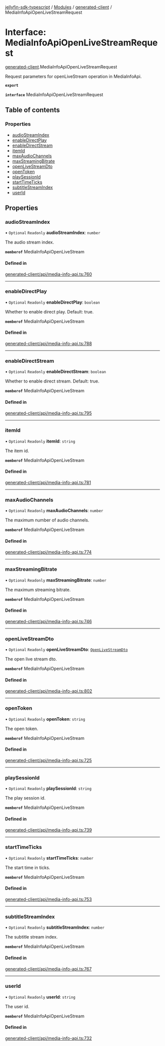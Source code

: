 [jellyfin-sdk-typescript](../README.md) / [Modules](../modules.md) / [generated-client](../modules/generated_client.md) / MediaInfoApiOpenLiveStreamRequest

# Interface: MediaInfoApiOpenLiveStreamRequest

[generated-client](../modules/generated_client.md).MediaInfoApiOpenLiveStreamRequest

Request parameters for openLiveStream operation in MediaInfoApi.

**`export`**

**`interface`** MediaInfoApiOpenLiveStreamRequest

## Table of contents

### Properties

- [audioStreamIndex](generated_client.MediaInfoApiOpenLiveStreamRequest.md#audiostreamindex)
- [enableDirectPlay](generated_client.MediaInfoApiOpenLiveStreamRequest.md#enabledirectplay)
- [enableDirectStream](generated_client.MediaInfoApiOpenLiveStreamRequest.md#enabledirectstream)
- [itemId](generated_client.MediaInfoApiOpenLiveStreamRequest.md#itemid)
- [maxAudioChannels](generated_client.MediaInfoApiOpenLiveStreamRequest.md#maxaudiochannels)
- [maxStreamingBitrate](generated_client.MediaInfoApiOpenLiveStreamRequest.md#maxstreamingbitrate)
- [openLiveStreamDto](generated_client.MediaInfoApiOpenLiveStreamRequest.md#openlivestreamdto)
- [openToken](generated_client.MediaInfoApiOpenLiveStreamRequest.md#opentoken)
- [playSessionId](generated_client.MediaInfoApiOpenLiveStreamRequest.md#playsessionid)
- [startTimeTicks](generated_client.MediaInfoApiOpenLiveStreamRequest.md#starttimeticks)
- [subtitleStreamIndex](generated_client.MediaInfoApiOpenLiveStreamRequest.md#subtitlestreamindex)
- [userId](generated_client.MediaInfoApiOpenLiveStreamRequest.md#userid)

## Properties

### audioStreamIndex

• `Optional` `Readonly` **audioStreamIndex**: `number`

The audio stream index.

**`memberof`** MediaInfoApiOpenLiveStream

#### Defined in

[generated-client/api/media-info-api.ts:760](https://github.com/thornbill/jellyfin-sdk-typescript/blob/7534c86/src/generated-client/api/media-info-api.ts#L760)

___

### enableDirectPlay

• `Optional` `Readonly` **enableDirectPlay**: `boolean`

Whether to enable direct play. Default: true.

**`memberof`** MediaInfoApiOpenLiveStream

#### Defined in

[generated-client/api/media-info-api.ts:788](https://github.com/thornbill/jellyfin-sdk-typescript/blob/7534c86/src/generated-client/api/media-info-api.ts#L788)

___

### enableDirectStream

• `Optional` `Readonly` **enableDirectStream**: `boolean`

Whether to enable direct stream. Default: true.

**`memberof`** MediaInfoApiOpenLiveStream

#### Defined in

[generated-client/api/media-info-api.ts:795](https://github.com/thornbill/jellyfin-sdk-typescript/blob/7534c86/src/generated-client/api/media-info-api.ts#L795)

___

### itemId

• `Optional` `Readonly` **itemId**: `string`

The item id.

**`memberof`** MediaInfoApiOpenLiveStream

#### Defined in

[generated-client/api/media-info-api.ts:781](https://github.com/thornbill/jellyfin-sdk-typescript/blob/7534c86/src/generated-client/api/media-info-api.ts#L781)

___

### maxAudioChannels

• `Optional` `Readonly` **maxAudioChannels**: `number`

The maximum number of audio channels.

**`memberof`** MediaInfoApiOpenLiveStream

#### Defined in

[generated-client/api/media-info-api.ts:774](https://github.com/thornbill/jellyfin-sdk-typescript/blob/7534c86/src/generated-client/api/media-info-api.ts#L774)

___

### maxStreamingBitrate

• `Optional` `Readonly` **maxStreamingBitrate**: `number`

The maximum streaming bitrate.

**`memberof`** MediaInfoApiOpenLiveStream

#### Defined in

[generated-client/api/media-info-api.ts:746](https://github.com/thornbill/jellyfin-sdk-typescript/blob/7534c86/src/generated-client/api/media-info-api.ts#L746)

___

### openLiveStreamDto

• `Optional` `Readonly` **openLiveStreamDto**: [`OpenLiveStreamDto`](generated_client.OpenLiveStreamDto.md)

The open live stream dto.

**`memberof`** MediaInfoApiOpenLiveStream

#### Defined in

[generated-client/api/media-info-api.ts:802](https://github.com/thornbill/jellyfin-sdk-typescript/blob/7534c86/src/generated-client/api/media-info-api.ts#L802)

___

### openToken

• `Optional` `Readonly` **openToken**: `string`

The open token.

**`memberof`** MediaInfoApiOpenLiveStream

#### Defined in

[generated-client/api/media-info-api.ts:725](https://github.com/thornbill/jellyfin-sdk-typescript/blob/7534c86/src/generated-client/api/media-info-api.ts#L725)

___

### playSessionId

• `Optional` `Readonly` **playSessionId**: `string`

The play session id.

**`memberof`** MediaInfoApiOpenLiveStream

#### Defined in

[generated-client/api/media-info-api.ts:739](https://github.com/thornbill/jellyfin-sdk-typescript/blob/7534c86/src/generated-client/api/media-info-api.ts#L739)

___

### startTimeTicks

• `Optional` `Readonly` **startTimeTicks**: `number`

The start time in ticks.

**`memberof`** MediaInfoApiOpenLiveStream

#### Defined in

[generated-client/api/media-info-api.ts:753](https://github.com/thornbill/jellyfin-sdk-typescript/blob/7534c86/src/generated-client/api/media-info-api.ts#L753)

___

### subtitleStreamIndex

• `Optional` `Readonly` **subtitleStreamIndex**: `number`

The subtitle stream index.

**`memberof`** MediaInfoApiOpenLiveStream

#### Defined in

[generated-client/api/media-info-api.ts:767](https://github.com/thornbill/jellyfin-sdk-typescript/blob/7534c86/src/generated-client/api/media-info-api.ts#L767)

___

### userId

• `Optional` `Readonly` **userId**: `string`

The user id.

**`memberof`** MediaInfoApiOpenLiveStream

#### Defined in

[generated-client/api/media-info-api.ts:732](https://github.com/thornbill/jellyfin-sdk-typescript/blob/7534c86/src/generated-client/api/media-info-api.ts#L732)
